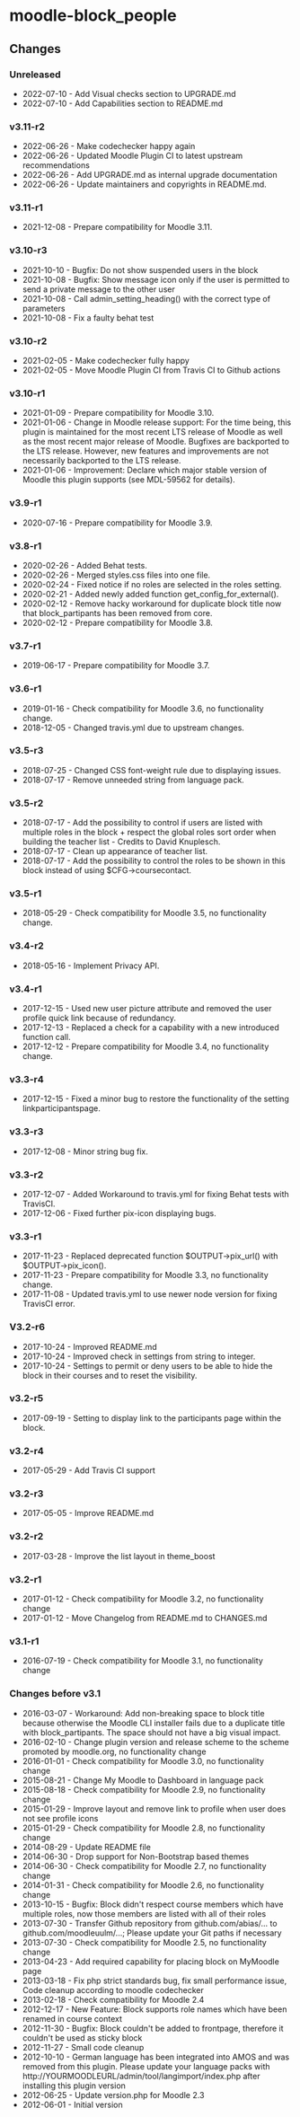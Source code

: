 moodle-block_people
===================

Changes
-------

### Unreleased

* 2022-07-10 - Add Visual checks section to UPGRADE.md
* 2022-07-10 - Add Capabilities section to README.md

### v3.11-r2

* 2022-06-26 - Make codechecker happy again
* 2022-06-26 - Updated Moodle Plugin CI to latest upstream recommendations
* 2022-06-26 - Add UPGRADE.md as internal upgrade documentation
* 2022-06-26 - Update maintainers and copyrights in README.md.

### v3.11-r1

* 2021-12-08 - Prepare compatibility for Moodle 3.11.

### v3.10-r3

* 2021-10-10 - Bugfix: Do not show suspended users in the block
* 2021-10-08 - Bugfix: Show message icon only if the user is permitted to send a private message to the other user
* 2021-10-08 - Call admin_setting_heading() with the correct type of parameters
* 2021-10-08 - Fix a faulty behat test

### v3.10-r2

* 2021-02-05 - Make codechecker fully happy
* 2021-02-05 - Move Moodle Plugin CI from Travis CI to Github actions

### v3.10-r1

* 2021-01-09 - Prepare compatibility for Moodle 3.10.
* 2021-01-06 - Change in Moodle release support:
               For the time being, this plugin is maintained for the most recent LTS release of Moodle as well as the most recent major release of Moodle.
               Bugfixes are backported to the LTS release. However, new features and improvements are not necessarily backported to the LTS release.
* 2021-01-06 - Improvement: Declare which major stable version of Moodle this plugin supports (see MDL-59562 for details).

### v3.9-r1

* 2020-07-16 - Prepare compatibility for Moodle 3.9.

### v3.8-r1

* 2020-02-26 - Added Behat tests.
* 2020-02-26 - Merged styles.css files into one file.
* 2020-02-24 - Fixed notice if no roles are selected in the roles setting.
* 2020-02-21 - Added newly added function get_config_for_external().
* 2020-02-12 - Remove hacky workaround for duplicate block title now that block_partipants has been removed from core.
* 2020-02-12 - Prepare compatibility for Moodle 3.8.

### v3.7-r1

* 2019-06-17 - Prepare compatibility for Moodle 3.7.

### v3.6-r1

* 2019-01-16 - Check compatibility for Moodle 3.6, no functionality change.
* 2018-12-05 - Changed travis.yml due to upstream changes.

### v3.5-r3

* 2018-07-25 - Changed CSS font-weight rule due to displaying issues.
* 2018-07-17 - Remove unneeded string from language pack.

### v3.5-r2

* 2018-07-17 - Add the possibility to control if users are listed with multiple roles in the block + respect the global roles sort order when building the teacher list - Credits to David Knuplesch.
* 2018-07-17 - Clean up appearance of teacher list.
* 2018-07-17 - Add the possibility to control the roles to be shown in this block instead of using $CFG->coursecontact.

### v3.5-r1

* 2018-05-29 - Check compatibility for Moodle 3.5, no functionality change.

### v3.4-r2

* 2018-05-16 - Implement Privacy API.

### v3.4-r1

* 2017-12-15 - Used new user picture attribute and removed the user profile quick link because of redundancy.
* 2017-12-13 - Replaced a check for a capability with a new introduced function call.
* 2017-12-12 - Prepare compatibility for Moodle 3.4, no functionality change.

### v3.3-r4

* 2017-12-15 - Fixed a minor bug to restore the functionality of the setting linkparticipantspage.

### v3.3-r3

* 2017-12-08 - Minor string bug fix.

### v3.3-r2

* 2017-12-07 - Added Workaround to travis.yml for fixing Behat tests with TravisCI.
* 2017-12-06 - Fixed further pix-icon displaying bugs.

### v3.3-r1

* 2017-11-23 - Replaced deprecated function $OUTPUT->pix_url() with $OUTPUT->pix_icon().
* 2017-11-23 - Prepare compatibility for Moodle 3.3, no functionality change.
* 2017-11-08 - Updated travis.yml to use newer node version for fixing TravisCI error.

### V3.2-r6

* 2017-10-24 - Improved README.md
* 2017-10-24 - Improved check in settings from string to integer.
* 2017-10-24 - Settings to permit or deny users to be able to hide the block in their courses and to reset the visibility.

### v3.2-r5

* 2017-09-19 - Setting to display link to the participants page within the block.

### v3.2-r4

* 2017-05-29 - Add Travis CI support

### v3.2-r3

* 2017-05-05 - Improve README.md

### v3.2-r2

* 2017-03-28 - Improve the list layout in theme_boost

### v3.2-r1

* 2017-01-12 - Check compatibility for Moodle 3.2, no functionality change
* 2017-01-12 - Move Changelog from README.md to CHANGES.md

### v3.1-r1

* 2016-07-19 - Check compatibility for Moodle 3.1, no functionality change

### Changes before v3.1

* 2016-03-07 - Workaround: Add non-breaking space to block title because otherwise the Moodle CLI installer fails due to a duplicate title with block_partipants. The space should not have a big visual impact.
* 2016-02-10 - Change plugin version and release scheme to the scheme promoted by moodle.org, no functionality change
* 2016-01-01 - Check compatibility for Moodle 3.0, no functionality change
* 2015-08-21 - Change My Moodle to Dashboard in language pack
* 2015-08-18 - Check compatibility for Moodle 2.9, no functionality change
* 2015-01-29 - Improve layout and remove link to profile when user does not see profile icons
* 2015-01-29 - Check compatibility for Moodle 2.8, no functionality change
* 2014-08-29 - Update README file
* 2014-06-30 - Drop support for Non-Bootstrap based themes
* 2014-06-30 - Check compatibility for Moodle 2.7, no functionality change
* 2014-01-31 - Check compatibility for Moodle 2.6, no functionality change
* 2013-10-15 - Bugfix: Block didn't respect course members which have multiple roles, now those members are listed with all of their roles
* 2013-07-30 - Transfer Github repository from github.com/abias/... to github.com/moodleuulm/...; Please update your Git paths if necessary
* 2013-07-30 - Check compatibility for Moodle 2.5, no functionality change
* 2013-04-23 - Add required capability for placing block on MyMoodle page
* 2013-03-18 - Fix php strict standards bug, fix small performance issue, Code cleanup according to moodle codechecker
* 2013-02-18 - Check compatibility for Moodle 2.4
* 2012-12-17 - New Feature: Block supports role names which have been renamed in course context
* 2012-11-30 - Bugfix: Block couldn't be added to frontpage, therefore it couldn't be used as sticky block
* 2012-11-27 - Small code cleanup
* 2012-10-10 - German language has been integrated into AMOS and was removed from this plugin. Please update your language packs with http://YOURMOODLEURL/admin/tool/langimport/index.php after installing this plugin version
* 2012-06-25 - Update version.php for Moodle 2.3
* 2012-06-01 - Initial version
